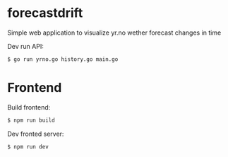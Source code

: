 # forecastdrift
Simple web application to visualize yr.no wether forecast changes in time


Dev run API:
```bash
$ go run yrno.go history.go main.go
```


# Frontend

Build frontend:
```bash
$ npm run build
```

Dev fronted server:
```bash
$ npm run dev
```